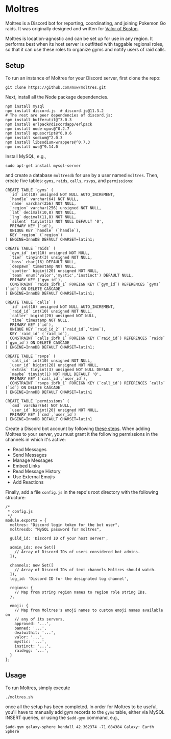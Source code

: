 Moltres
=======

Moltres is a Discord bot for reporting, coordinating, and joining Pokemon Go
raids.  It was originally designed and written for [Valor of Boston](vob).

Moltres is location-agnostic and can be set up for use in any region.  It
performs best when its host server is outfitted with taggable regional roles,
so that it can use these roles to organize gyms and notify users of raid calls.

Setup
-----

To run an instance of Moltres for your Discord server, first clone the repo:

    git clone https://github.com/mxw/moltres.git

Next, install all the Node package dependencies.

    npm install mysql
    npm install discord.js  # discord.js@11.3.2
    # The rest are peer dependencies of discord.js:
    npm install bufferutil@^3.0.3
    npm install erlpack@discordapp/erlpack
    npm install node-opus@^0.2.7
    npm install opusscript@^0.0.6
    npm install sodium@^2.0.3
    npm install libsodium-wrappers@^0.7.3
    npm install uws@^9.14.0

Install MySQL, e.g.,

    sudo apt-get install mysql-server

and create a database `moltresdb` for use by a user named `moltres`.  Then,
create five tables: `gyms`, `raids`, `calls`, `rsvps`, and `permissions`:

    CREATE TABLE `gyms` (
      `id` int(10) unsigned NOT NULL AUTO_INCREMENT,
      `handle` varchar(64) NOT NULL,
      `name` varchar(256) NOT NULL,
      `region` varchar(256) unsigned NOT NULL,
      `lat` decimal(10,8) NOT NULL,
      `lng` decimal(11,8) NOT NULL,
      `silent` tinyint(1) NOT NULL DEFAULT '0',
      PRIMARY KEY (`id`),
      UNIQUE KEY `handle` (`handle`),
      KEY `region` (`region`)
    ) ENGINE=InnoDB DEFAULT CHARSET=latin1;

    CREATE TABLE `raids` (
      `gym_id` int(10) unsigned NOT NULL,
      `tier` tinyint(3) unsigned NOT NULL,
      `boss` char(16) DEFAULT NULL,
      `despawn` timestamp NOT NULL,
      `spotter` bigint(20) unsigned NOT NULL,
      `team` enum('valor','mystic','instinct') DEFAULT NULL,
      PRIMARY KEY (`gym_id`),
      CONSTRAINT `raids_ibfk_1` FOREIGN KEY (`gym_id`) REFERENCES `gyms` (`id`) ON DELETE CASCADE
    ) ENGINE=InnoDB DEFAULT CHARSET=latin1;

    CREATE TABLE `calls` (
      `id` int(10) unsigned NOT NULL AUTO_INCREMENT,
      `raid_id` int(10) unsigned NOT NULL,
      `caller` bigint(20) unsigned NOT NULL,
      `time` timestamp NOT NULL,
      PRIMARY KEY (`id`),
      UNIQUE KEY `raid_id_2` (`raid_id`,`time`),
      KEY `raid_id` (`raid_id`),
      CONSTRAINT `calls_ibfk_1` FOREIGN KEY (`raid_id`) REFERENCES `raids` (`gym_id`) ON DELETE CASCADE
    ) ENGINE=InnoDB DEFAULT CHARSET=latin1;

    CREATE TABLE `rsvps` (
      `call_id` int(10) unsigned NOT NULL,
      `user_id` bigint(20) unsigned NOT NULL,
      `extras` tinyint(3) unsigned NOT NULL DEFAULT '0',
      `maybe` tinyint(1) NOT NULL DEFAULT '0',
      PRIMARY KEY (`call_id`,`user_id`),
      CONSTRAINT `rsvps_ibfk_1` FOREIGN KEY (`call_id`) REFERENCES `calls` (`id`) ON DELETE CASCADE
    ) ENGINE=InnoDB DEFAULT CHARSET=latin1

    CREATE TABLE `permissions` (
      `cmd` varchar(64) NOT NULL,
      `user_id` bigint(20) unsigned NOT NULL,
      PRIMARY KEY (`cmd`,`user_id`)
    ) ENGINE=InnoDB DEFAULT CHARSET=latin1

Create a Discord bot account by following [these steps](discord-bot).  When
adding Moltres to your server, you must grant it the following permissions in
the channels in which it's active:
- Read Messages
- Send Messages
- Manage Messages
- Embed Links
- Read Message History
- Use External Emojis
- Add Reactions

Finally, add a file `config.js` in the repo's root directory with the following
structure:

    /*
     * config.js
     */
    module.exports = {
      moltres: "Discord login token for the bot user",
      moltresdb: "MySQL password for moltres",

      guild_id: 'Discord ID of your host server',

      admin_ids: new Set([
        // Array of Discord IDs of users considered bot admins.
      ]),

      channels: new Set([
        // Array of Discord IDs of text channels Moltres should watch.
      ]),
      log_id: 'Discord ID for the designated log channel',

      regions: {
        // Map from string region names to region role string IDs.
      },

      emoji: {
        // Map from Moltres's emoji names to custom emoji names available on
        // any of its servers.
        approved: '...',
        banned: '...',
        dealwithit: '...',
        valor: '...',
        mystic: '...',
        instinct: '...',
        raidegg: '...',
      }
    };

Usage
-----

To run Moltres, simply execute

    ./moltres.sh

once all the setup has been completed.  In order for Moltres to be useful,
you'll have to manually add gym records to the `gyms` table, either via MySQL
INSERT queries, or using the `$add-gym` command, e.g.,

    $add-gym galaxy-sphere kendall 42.362374 -71.084384 Galaxy: Earth Sphere


[vob]: https://www.valorofboston.com/
[discord-bot]: https://github.com/reactiflux/discord-irc/wiki/Creating-a-discord-bot-&-getting-a-token
